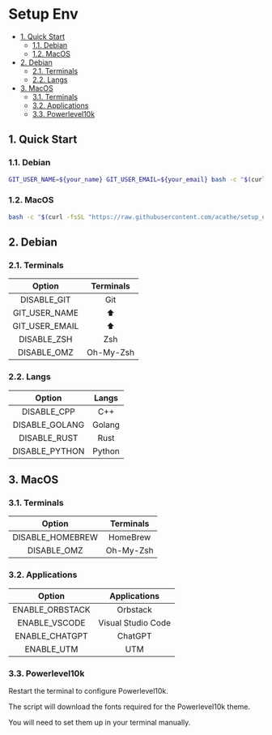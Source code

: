 # Setup Env

- [1. Quick Start](#1-quick-start)
  - [1.1. Debian](#11-debian)
  - [1.2. MacOS](#12-macos)
- [2. Debian](#2-debian)
  - [2.1. Terminals](#21-terminals)
  - [2.2. Langs](#22-langs)
- [3. MacOS](#3-macos)
  - [3.1. Terminals](#31-terminals)
  - [3.2. Applications](#32-applications)
  - [3.3. Powerlevel10k](#33-powerlevel10k)

## 1. Quick Start

### 1.1. Debian

```bash
GIT_USER_NAME=${your_name} GIT_USER_EMAIL=${your_email} bash -c "$(curl -fsSL "https://raw.githubusercontent.com/acathe/setup_env/master/debian.sh")"
```

### 1.2. MacOS

```bash
bash -c "$(curl -fsSL "https://raw.githubusercontent.com/acathe/setup_env/master/macos.sh")"
```

## 2. Debian

### 2.1. Terminals

| Option | Terminals |
| :-: | :-: |
| DISABLE_GIT | Git |
| GIT_USER_NAME | ⬆️ |
| GIT_USER_EMAIL | ⬆️ |
| DISABLE_ZSH | Zsh |
| DISABLE_OMZ | Oh-My-Zsh |

### 2.2. Langs

| Option | Langs |
| :-: | :-: |
| DISABLE_CPP | C++ |
| DISABLE_GOLANG | Golang |
| DISABLE_RUST | Rust |
| DISABLE_PYTHON | Python |

## 3. MacOS

### 3.1. Terminals

| Option | Terminals |
| :-: | :-: |
| DISABLE_HOMEBREW | HomeBrew |
| DISABLE_OMZ | Oh-My-Zsh |

### 3.2. Applications

| Option | Applications |
| :-: | :-: |
| ENABLE_ORBSTACK | Orbstack |
| ENABLE_VSCODE | Visual Studio Code |
| ENABLE_CHATGPT | ChatGPT |
| ENABLE_UTM | UTM |

### 3.3. Powerlevel10k

Restart the terminal to configure Powerlevel10k.

The script will download the fonts required for the Powerlevel10k theme.

You will need to set them up in your terminal manually.
